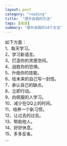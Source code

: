 ```yaml
---
layout: post
category: "reading"
title:  "提升自我的方法"
tags: [阅读]
summary: "提升自我的14个方法"
---
```

如下方面：  
1、每天学习。  
2、学习新语言。  
3、打造你的灵感空间。  
4、战胜你的恐惧。  
5、升级你的技能。  
6、给未来的自己写一封信。  
7、承认自己的缺点。  
8、立即行动。  
9、向佩服的人学习。  
10、减少在QQ上的时间。  
11、培养一个新习惯。  
12、让过去的过去。  
13、帮助他人。  
14、好好休息。  
15、多多反省。  
...


